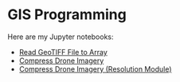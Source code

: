 # GIS Programming

Here are my Jupyter notebooks:

- [Read GeoTIFF File to Array](https://github.com/yogiwinardhana/GIS_programming/blob/main/1_read_geotiff_to_array.ipynb)
- [Compress Drone Imagery](https://github.com/yogiwinardhana/GIS_programming/blob/main/2_compress_drone_imagery.ipynb)
- [Compress Drone Imagery (Resolution Module)](https://github.com/yogiwinardhana/GIS_programming/blob/main/Resolution.py)
